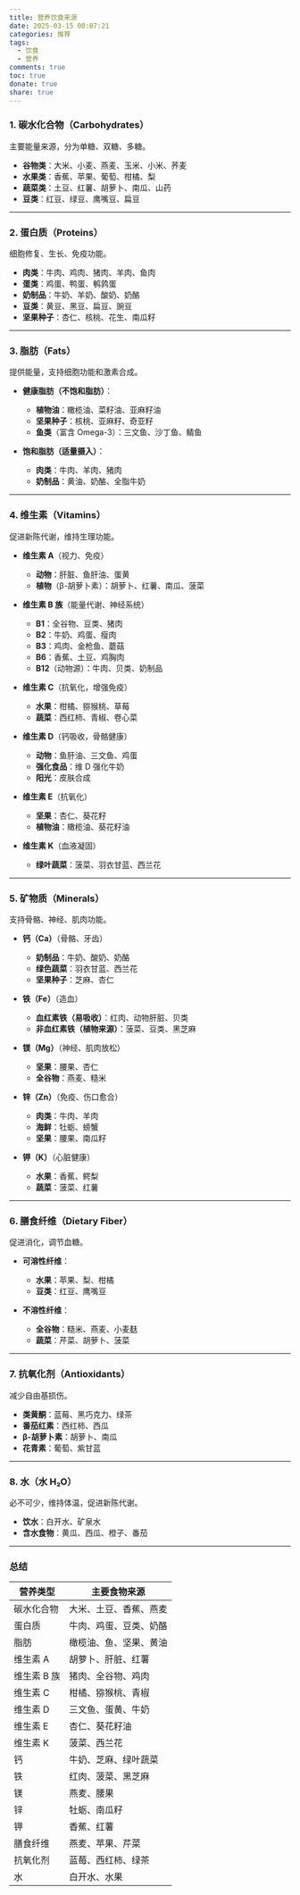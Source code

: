 ```yaml
---
title: 营养饮食来源
date: 2025-03-15 00:07:21
categories: 推荐
tags:
  - 饮食
  - 营养
comments: true
toc: true
donate: true
share: true
---
```


### **1. 碳水化合物（Carbohydrates）**

主要能量来源，分为单糖、双糖、多糖。

- **谷物类**：大米、小麦、燕麦、玉米、小米、荞麦
- **水果类**：香蕉、苹果、葡萄、柑橘、梨
- **蔬菜类**：土豆、红薯、胡萝卜、南瓜、山药
- **豆类**：红豆、绿豆、鹰嘴豆、扁豆

---

### **2. 蛋白质（Proteins）**

细胞修复、生长、免疫功能。

- **肉类**：牛肉、鸡肉、猪肉、羊肉、鱼肉
- **蛋类**：鸡蛋、鸭蛋、鹌鹑蛋
- **奶制品**：牛奶、羊奶、酸奶、奶酪
- **豆类**：黄豆、黑豆、扁豆、豌豆
- **坚果种子**：杏仁、核桃、花生、南瓜籽

---

### **3. 脂肪（Fats）**

提供能量，支持细胞功能和激素合成。

- **健康脂肪（不饱和脂肪）**：

  - **植物油**：橄榄油、菜籽油、亚麻籽油
  - **坚果种子**：核桃、亚麻籽、奇亚籽
  - **鱼类**（富含 Omega-3）：三文鱼、沙丁鱼、鲭鱼

- **饱和脂肪（适量摄入）**：
  - **肉类**：牛肉、羊肉、猪肉
  - **奶制品**：黄油、奶酪、全脂牛奶

---

### **4. 维生素（Vitamins）**

促进新陈代谢，维持生理功能。

- **维生素 A**（视力、免疫）

  - **动物**：肝脏、鱼肝油、蛋黄
  - **植物**（β-胡萝卜素）：胡萝卜、红薯、南瓜、菠菜

- **维生素 B 族**（能量代谢、神经系统）

  - **B1**：全谷物、豆类、猪肉
  - **B2**：牛奶、鸡蛋、瘦肉
  - **B3**：鸡肉、金枪鱼、蘑菇
  - **B6**：香蕉、土豆、鸡胸肉
  - **B12**（动物源）：牛肉、贝类、奶制品

- **维生素 C**（抗氧化，增强免疫）

  - **水果**：柑橘、猕猴桃、草莓
  - **蔬菜**：西红柿、青椒、卷心菜

- **维生素 D**（钙吸收，骨骼健康）

  - **动物**：鱼肝油、三文鱼、鸡蛋
  - **强化食品**：维 D 强化牛奶
  - **阳光**：皮肤合成

- **维生素 E**（抗氧化）

  - **坚果**：杏仁、葵花籽
  - **植物油**：橄榄油、葵花籽油

- **维生素 K**（血液凝固）
  - **绿叶蔬菜**：菠菜、羽衣甘蓝、西兰花

---

### **5. 矿物质（Minerals）**

支持骨骼、神经、肌肉功能。

- **钙（Ca）**（骨骼、牙齿）

  - **奶制品**：牛奶、酸奶、奶酪
  - **绿色蔬菜**：羽衣甘蓝、西兰花
  - **坚果种子**：芝麻、杏仁

- **铁（Fe）**（造血）

  - **血红素铁（易吸收）**：红肉、动物肝脏、贝类
  - **非血红素铁（植物来源）**：菠菜、豆类、黑芝麻

- **镁（Mg）**（神经、肌肉放松）

  - **坚果**：腰果、杏仁
  - **全谷物**：燕麦、糙米

- **锌（Zn）**（免疫、伤口愈合）

  - **肉类**：牛肉、羊肉
  - **海鲜**：牡蛎、螃蟹
  - **坚果**：腰果、南瓜籽

- **钾（K）**（心脏健康）
  - **水果**：香蕉、鳄梨
  - **蔬菜**：菠菜、红薯

---

### **6. 膳食纤维（Dietary Fiber）**

促进消化，调节血糖。

- **可溶性纤维**：

  - **水果**：苹果、梨、柑橘
  - **豆类**：红豆、鹰嘴豆

- **不溶性纤维**：
  - **全谷物**：糙米、燕麦、小麦麸
  - **蔬菜**：芹菜、胡萝卜、菠菜

---

### **7. 抗氧化剂（Antioxidants）**

减少自由基损伤。

- **类黄酮**：蓝莓、黑巧克力、绿茶
- **番茄红素**：西红柿、西瓜
- **β-胡萝卜素**：胡萝卜、南瓜
- **花青素**：葡萄、紫甘蓝

---

### **8. 水（水 H₂O）**

必不可少，维持体温，促进新陈代谢。

- **饮水**：白开水、矿泉水
- **含水食物**：黄瓜、西瓜、橙子、番茄

---

### **总结**

| 营养类型    | 主要食物来源           |
| ----------- | ---------------------- |
| 碳水化合物  | 大米、土豆、香蕉、燕麦 |
| 蛋白质      | 牛肉、鸡蛋、豆类、奶酪 |
| 脂肪        | 橄榄油、鱼、坚果、黄油 |
| 维生素 A    | 胡萝卜、肝脏、红薯     |
| 维生素 B 族 | 猪肉、全谷物、鸡肉     |
| 维生素 C    | 柑橘、猕猴桃、青椒     |
| 维生素 D    | 三文鱼、蛋黄、牛奶     |
| 维生素 E    | 杏仁、葵花籽油         |
| 维生素 K    | 菠菜、西兰花           |
| 钙          | 牛奶、芝麻、绿叶蔬菜   |
| 铁          | 红肉、菠菜、黑芝麻     |
| 镁          | 燕麦、腰果             |
| 锌          | 牡蛎、南瓜籽           |
| 钾          | 香蕉、红薯             |
| 膳食纤维    | 燕麦、苹果、芹菜       |
| 抗氧化剂    | 蓝莓、西红柿、绿茶     |
| 水          | 白开水、水果           |
